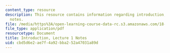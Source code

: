 ```yaml
---
content_type: resource
description: This resource contains information regarding introduction, lecture 1
  notes.
file: /media/https%3A/open-learning-course-data-rc.s3.amazonaws.com/18-781-theory-of-numbers-spring-2012/cbd5d6e2ae7f4a92bba252a47031a89d_MIT18_781S12_lec1.pdf
file_type: application/pdf
resourcetype: Document
title: Introduction, Lecture 1 Notes
uid: cbd5d6e2-ae7f-4a92-bba2-52a47031a89d
---
```

